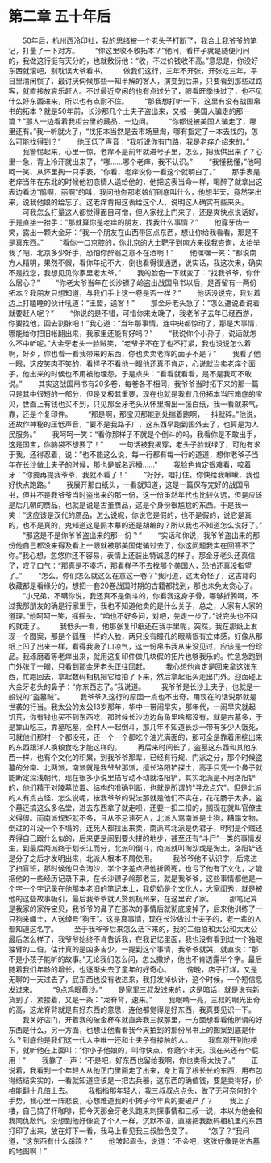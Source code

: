 # 第二章 五十年后


　　50年后，杭州西泠印社，我的思绪被一个老头子打断了，我合上我爷爷的笔记，打量了一下对方。
　　“你这里收不收拓本？”他问，看样子就是随便问问的，我做这行挺有天分的，也就敷衍他：“收，不过价钱收不高。”意思是，你没好东西就滚吧，别耽误大爷看书。
　　做我们这行，三年不开张，开张吃三年，平日里清闲惯了，最讨厌伺候那些一知半解的客人，演变到后来，只要看到那些过路客，就直接放哀乐赶人。不过最近空闲的也有点过分了，眼看旺季快过了，也不见什么好东西进来，所以也有点耐不住。
　　“那我想打听一下，这里有没有战国帛书的拓本？就是50年前，长沙那几个土夫子盗出来，又被一美国人骗走的那一篇？”那人一边看着我柜台里的藏品，一边问。
　　“你都说被美国人骗走了，哪里还有。”我一听就火了，“找拓本当然是去市场里淘，哪有指定了一本去找的，怎么可能找得到？”
　　他压低了声音：“我听说你有门路，我是老痒介绍来的。”
　　我警惕起来，心里一惊，老痒不是前年就进号子里，怎么，把我供出来了？心里一急，背上冷汗就出来了，“哪……哪个老痒，我不认识。”
　　“我懂我懂，”他呵呵一笑，从怀里掏一只手表，“你看，老痒说你一看这个就明白了。”
　　那手表是老痒当年在东北的时候他初恋情人送给他的，他把这表当命一样，喝醉了就拿出这表边看边“鹃啊，丽啊”的叫，我问他你那老娘们到底叫什么，他想半天，竟然哭出来，说我他娘的给忘了。这老痒肯把这表给这个人，说明这人确实有些来头。
　　可我怎么打量这人都觉得面目可憎，但人家找上门来了，还是爽快点说话好，于是直接一抬手：“那就算你是老痒的朋友，找我什么事情？”
　　他露牙齿一笑，露出一颗大金牙：“我一个朋友在山西带回点东西，想让你给我看看，那是不是真东西。”
　　“看你一口京腔的，你北京的大土靶子到南方来找我咨询，太抬举我了吧，北京多少好手，恐怕你醉翁之意不在酒啊！”
　　他嘿嘿一笑：“都说南方人精明，果然不假，看你年纪不大，倒也看得很通透，说实话，我这次来，确实不是找您，我想见见你家里老太爷。”
　　我的脸色一下就变了：“找我爷爷，你什么居心？”
　　“你老太爷当年在长沙镖子岭盗出战国帛书以后，是否留有一两份拓本？我朋友只想知道，与我们手上这一卷是否一样？”
　　他话没说完，我对着边上打瞌睡的伙计吼道：“王盟，送客！”
　　那金牙老头急了：“怎么遭说着说着就要赶人呢？”
　　“你说的是不错，可惜你来太晚了，我老爷子去年已经西游，你要找他，回去割脉吧！”我心道：“当年那事情，连中央都惊动了，那是大事情，哪能给你把旧帐翻出来，我家里还能有好吗？”
　　“我说你个小孙子，说话就怎么不中听呢。”大金牙老头一脸贼笑，“老爷子不在了也不打紧，我也没说怎么着啊，好歹，你也看一看我带来的东西，你也卖卖老痒的面子不是？”
　　我看了他一眼，这皮笑肉不笑的，看样子不看他一眼他还真不肯走，心说就当卖老痒个面子，他出来的时候也不用被他埋怨，于是点头：“看看就看看，是不是我可不敢说。”
　　其实这战国帛书有20多卷，每卷各不相同，我爷爷当时拓下来的那一篇只是其中很短的一部分，但是又极其重要，现在也就是我有几份拓本当压箱底的宝贝，世面上有钱也买不到，只见那金牙老头从怀里掏出一张白纸，我一看就来气，靠，还是个复印件。
　　“那是啊，那宝贝那能到处揣着跑啊，一抖就碎。”他说，还故作神秘的压低声音，“要不是我路子广，这东西早跑到国外去了，也算是为人民服务。”
　　我呵呵一笑：“看你那样子不就是个倒斗的吗，我看你是不敢出手，这是国宝，你脑袋不想要了！”
　　一句话被我揭穿，老头子脸就绿了，可他有求于我，还得忍着，说：“也不能这么说，每一行都有每一行的道道，想你老爷子当年在长沙做土夫子的时候，那也是威名远播……”
　　我脸色肯定很难看，咬着牙：“你要再提我爷爷，我就不看了！”
　　“好好，咱打住，你快给我瞅瞅，我也好快点跑路。”
　　我展开那白纸头，一看就知道，这是一篇保存完好的战国帛书，但并不是我爷爷当时盗出来的那一份，这一份虽然年代也比较久远，但是应该是后几朝的赝品，也就是说是古董赝品，这是个身份很尴尬的东西。于是我一笑：“这应该是汉代的赝品，怎么说呢，你说它是假的，也不是假的，说它是真的，也不是真的，鬼知道这是照本摹的还是胡编的？所以我也不知道怎么说好了。”
　　“那这是不是你爷爷盗出来的那一份？”
　　“实话和你说，我爷爷盗出来的那份他自己都没来得及看上一眼就被那美国佬骗过去了，你这问题我实在回答不了你。”我心想，忽悠你还不容易，表情上还装出特诚恳的样子。那金牙老头还真信了，叹了口气：“那真是不凑巧，那看样子不去找那个美国人，恐怕还真没指望了。”
　　“怎么，你们怎么就这么在意这一卷？”我问道，这太奇怪了，这古籍的收藏都是看缘分的，想把一套20卷战国时期的古籍都找到，那也未免太贪心了。
　　“小兄弟，不瞒你说，我还真不是倒斗的，你看我这身子骨，哪够折腾啊，不过我那朋友的确是行家里手，我也不知道他卖的是什么关子，总之，人家有人家的道理。”他呵呵一笑，摇摇头，“咱也不好多问，对吧，先走一步了。”说完头也不回的就走了。
　　我低头一看，他那张复印纸还在我手里呢，突然，我在那纸上发现一个图案，那是个狐狸一样的人脸，两只没有瞳孔的眼睛很有立体感，好像从那纸上凹了出来一样，看得我吸了口凉气，这一份帛书我从来没见过，应该是一份珍品。我琢磨着等老痒出来，就用这复印件做几块假的拓片也够我乐的。忙急急跑到门外张了一眼，只看到那金牙老头正往回赶。
　　我心想他肯定是回来拿这张东西，忙跑回去，拿起数码相机把它给拍了下来，然后拿起纸头走出门外。迎面碰上大金牙老头的鼻子：“你东西忘了。”我说道。
　　我爷爷是长沙土夫子，也就是一般说的“盗墓贼”。
　　我爷爷入这行的原因一点也不出奇，用现在的话说那就是世袭的行当。我太公的太公13岁那年，华中一带闹旱灾，那年代，一闹旱灾就起饥荒，你有钱也买不到东西吃，那时候长沙边边角角里啥都没有，就是古墓多，于是靠山吃三，靠墓吃墓，全村人一起倒斗，那几年不知道长沙一带有多少人饿死，可就他们那村一个都没死，还一个一个都吃个油光满面的，那可全是靠着用挖出来的东西跟洋人换粮食吃才能这样的。
　　再后来时间长了，盗墓这东西和其他东西一样，也有个文化的积累，到我爷爷那辈，已经有行规、门派之分，那个时候盗墓的分南、北两派，南派就是我爷爷那派，擅长洛阳铲探土，高手只凭一个鼻子就能断定深浅朝代，现在很多小说里描写动不动就洛阳铲，其实北派是不用洛阳铲的，他们精于对陵墓位置、结构的准确判断，也就是所谓的“寻龙点穴”。但是北派的人有点古怪，怎么说呢，按我爷爷的说法那就是他们不实在，花花肠子太多，盗个墓还搞这么多名堂，进去东西拿了就走呗，还要一扣二扣的，搁现在就叫官僚主义得很。而南派规矩就不多，且从不忌讳死人，北派人骂南派是土狗，糟蹋文物，倒过的斗没一个不塌的，连死人都拉出来卖，南派骂北派是伪君子，明明是个贼还弄得自己跟什么似的，后来更是闹到要火拼的地步，甚至还有“斗尸”一类的事情发生，到最后两派终于划长江而分，北派叫倒斗，南派就叫淘沙或是淘土，洛阳铲还是分了之后才发明出来，北派人根本不屑使用。
　　我爷爷他不认识字，后来进了扫盲班，那时候他只会淘沙，学个字差点把他折腾死，也亏了他有了文化，才能把他的一些经历记录下来，在长沙镖子岭那老三，就是我爷爷，这些事情都他是一个字一个字记录在他那本老旧的笔记本上，我奶奶是个文化人，大家闺秀，就是被他的这些故事吸引，最后我爷爷就入赘到杭州来，在这里安了家。
　　那笔记算是我家的家传宝贝，我爷爷的鼻子在那次的事情后就彻底废掉了，后来他训练了一只狗来闻土，人送绰号“狗王”。这是真事情，现在长沙做过土夫子的，老一辈的人都知道这名字。
　　至于我爷爷后来怎么活下来的，我的二伯伯和太公和太太公最后怎么样了，我爷爷始终不肯告诉我，在我记忆里面，我也没有看到过一个独眼独臂的二伯，估计真的是凶多吉少，一提到这个事情，我爷爷就哭，就直说：“那不是小孩子能听的故事。”无论我们怎么问，怎么撒娇，他也不肯透露半个字。最后随着我们年龄的增长，也逐渐失去了童年的好奇心。
　　傍晚，店子打烊，又是无聊的一天过去了，屁东西也没有收进来，我打发掉伙计，这个时候，一个短信息发过来。
　　“9点鸡眼黄沙。”
　　是家里三叔发过来的，这是暗话，就是说有新货到了，紧接着，又是一条：“龙脊背，速来。”
　　我眼睛一亮，三叔的眼光出奇的高，这龙脊背就是有好东西的意思，连他都觉得是好东西，我真要见识一下。
　　我关好店门，开着我的破金杯车就直奔我三叔那里，一方面想看看他所谓的好东西是什么，另一方面，也想让他看看我今天拍到的那份帛书上的图案到底是什么？到底他是我们这一代人中唯一还和土夫子有接触的人。
　　我车刚开到他楼下，就听他在上面叫：“你小子他娘的，叫你快点，你磨个半天，现在来还有个屁用！”
　　我靠了一声：“不是吧，好东西也留给我啊，你也卖得太快了。”
　　正说着，我看到一个年轻人从他正门里面走了出来，身上背了根长长的东西，用布包得结结实实的，一看就知道应该是一把古兵器，这东西的确值钱，要是卖得好，价格能翻十几倍上去。
　　我指指那年轻人，我三叔叔点点头，做了无可奈何的个手势，我心里一阵悲哀，心想难道我的小摊子今年真的要破产了？
　　我上了楼，自己搞了杯咖啡，把今天那金牙老头跑来刺探事情和三叔一说，本以为他会和我同仇敌忾，没想到他好像变了个人一样，沉默不语，直接把我数码相机里的东西打印了出来，放在灯下一看，我马上看见我三叔脸色变了。
　　“怎了？”我问道，“这东西有什么蹊跷？”
　　他皱起眉头，说道：“不会吧，这张好像是张古墓的地图啊！”
